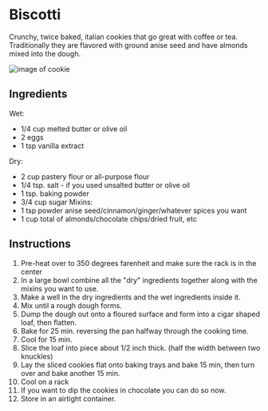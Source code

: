Biscotti
========

Crunchy, twice baked, italian cookies that go great with coffee or tea. 
Traditionally they are flavored with ground anise seed and have almonds mixed
into the dough.

![image of cookie](https://i.imgur.com/k6C24OM.jpg)

Ingredients
-----------

Wet:
* 1/4 cup melted butter or olive oil
* 2 eggs
* 1 tsp vanilla extract

Dry:
* 2 cup pastery flour or all-purpose flour
* 1/4 tsp. salt - if you used unsalted butter or olive oil
* 1 tsp. baking powder
* 3/4 cup sugar
Mixins:
* 1 tsp powder anise seed/cinnamon/ginger/whatever spices you want
* 1 cup total of almonds/chocolate chips/dried fruit, etc

Instructions
------------
1. Pre-heat over to 350 degrees farenheit and make sure the rack is in the
   center
2. In a large bowl combine all the "dry" ingredients together along with the
   mixins you want to use.
3. Make a well in the dry ingredients and the wet ingredients inside it.
4. Mix until a rough dough forms.
5. Dump the dough out onto a floured surface and form into a cigar shaped loaf,
   then flatten.
6. Bake for 25 min. reversing the pan halfway through the cooking time.
7. Cool for 15 min.
8. Slice the loaf into piece about 1/2 inch thick. (half the width between two
   knuckles)
9. Lay the sliced cookies flat onto baking trays and bake 15 min, then turn over
   and bake another 15 min.
10. Cool on a rack
11. If you want to dip the cookies in chocolate you can do so now.
12. Store in an airtight container.
